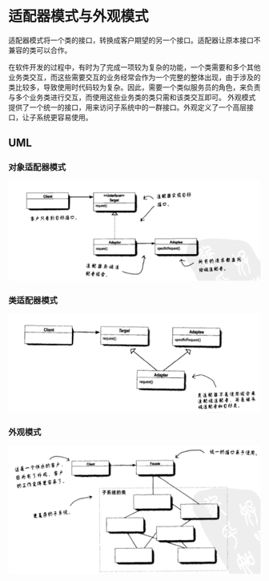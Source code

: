 # 适配器模式与外观模式
适配器模式将一个类的接口，转换成客户期望的另一个接口。适配器让原本接口不兼容的类可以合作。

在软件开发的过程中，有时为了完成一项较为复杂的功能，一个类需要和多个其他业务类交互，而这些需要交互的业务经常会作为一个完整的整体出现，由于涉及的类比较多，导致使用时代码较为复杂。因此，需要一个类似服务员的角色，来负责与多个业务类进行交互，而使用这些业务类的类只需和该类交互即可。
外观模式提供了一个统一的接口，用来访问子系统中的一群接口。外观定义了一个高层接口，让子系统更容易使用。

## UML
### 对象适配器模式
![适配器模式](images/adapter1.png)

### 类适配器模式
![适配器模式](images/adapter2.png)

### 外观模式
![外观模式](images/adapter3.png)